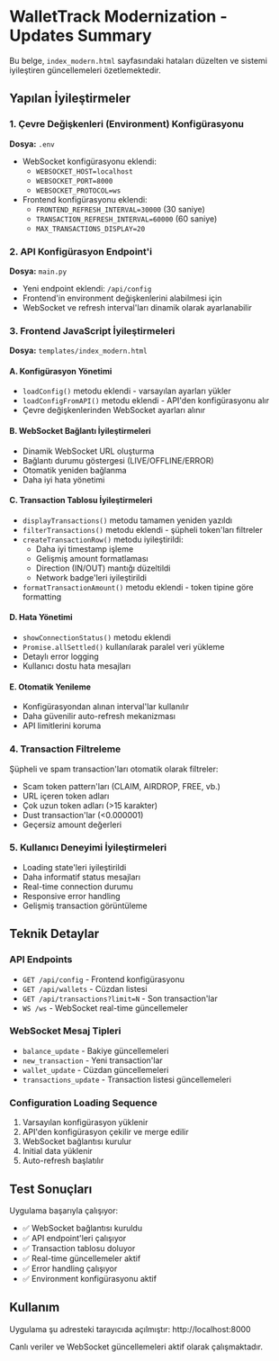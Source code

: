 # WalletTrack Modernization - Updates Summary

Bu belge, `index_modern.html` sayfasındaki hataları düzelten ve sistemi iyileştiren güncellemeleri özetlemektedir.

## Yapılan İyileştirmeler

### 1. Çevre Değişkenleri (Environment) Konfigürasyonu

**Dosya:** `.env`
- WebSocket konfigürasyonu eklendi:
  - `WEBSOCKET_HOST=localhost`
  - `WEBSOCKET_PORT=8000` 
  - `WEBSOCKET_PROTOCOL=ws`
- Frontend konfigürasyonu eklendi:
  - `FRONTEND_REFRESH_INTERVAL=30000` (30 saniye)
  - `TRANSACTION_REFRESH_INTERVAL=60000` (60 saniye)
  - `MAX_TRANSACTIONS_DISPLAY=20`

### 2. API Konfigürasyon Endpoint'i

**Dosya:** `main.py`
- Yeni endpoint eklendi: `/api/config`
- Frontend'in environment değişkenlerini alabilmesi için
- WebSocket ve refresh interval'ları dinamik olarak ayarlanabilir

### 3. Frontend JavaScript İyileştirmeleri

**Dosya:** `templates/index_modern.html`

#### A. Konfigürasyon Yönetimi
- `loadConfig()` metodu eklendi - varsayılan ayarları yükler
- `loadConfigFromAPI()` metodu eklendi - API'den konfigürasyonu alır
- Çevre değişkenlerinden WebSocket ayarları alınır

#### B. WebSocket Bağlantı İyileştirmeleri
- Dinamik WebSocket URL oluşturma
- Bağlantı durumu göstergesi (LIVE/OFFLINE/ERROR)
- Otomatik yeniden bağlanma
- Daha iyi hata yönetimi

#### C. Transaction Tablosu İyileştirmeleri
- `displayTransactions()` metodu tamamen yeniden yazıldı
- `filterTransactions()` metodu eklendi - şüpheli token'ları filtreler
- `createTransactionRow()` metodu iyileştirildi:
  - Daha iyi timestamp işleme
  - Gelişmiş amount formatlaması
  - Direction (IN/OUT) mantığı düzeltildi
  - Network badge'leri iyileştirildi
- `formatTransactionAmount()` metodu eklendi - token tipine göre formatting

#### D. Hata Yönetimi
- `showConnectionStatus()` metodu eklendi
- `Promise.allSettled()` kullanılarak paralel veri yükleme
- Detaylı error logging
- Kullanıcı dostu hata mesajları

#### E. Otomatik Yenileme
- Konfigürasyondan alınan interval'lar kullanılır
- Daha güvenilir auto-refresh mekanizması
- API limitlerini koruma

### 4. Transaction Filtreleme

Şüpheli ve spam transaction'ları otomatik olarak filtreler:
- Scam token pattern'ları (CLAIM, AIRDROP, FREE, vb.)
- URL içeren token adları
- Çok uzun token adları (>15 karakter)
- Dust transaction'lar (<0.000001)
- Geçersiz amount değerleri

### 5. Kullanıcı Deneyimi İyileştirmeleri

- Loading state'leri iyileştirildi
- Daha informatif status mesajları
- Real-time connection durumu
- Responsive error handling
- Gelişmiş transaction görüntüleme

## Teknik Detaylar

### API Endpoints
- `GET /api/config` - Frontend konfigürasyonu
- `GET /api/wallets` - Cüzdan listesi
- `GET /api/transactions?limit=N` - Son transaction'lar
- `WS /ws` - WebSocket real-time güncellemeler

### WebSocket Mesaj Tipleri
- `balance_update` - Bakiye güncellemeleri
- `new_transaction` - Yeni transaction'lar
- `wallet_update` - Cüzdan güncellemeleri
- `transactions_update` - Transaction listesi güncellemeleri

### Configuration Loading Sequence
1. Varsayılan konfigürasyon yüklenir
2. API'den konfigürasyon çekilir ve merge edilir
3. WebSocket bağlantısı kurulur
4. Initial data yüklenir
5. Auto-refresh başlatılır

## Test Sonuçları

Uygulama başarıyla çalışıyor:
- ✅ WebSocket bağlantısı kuruldu
- ✅ API endpoint'leri çalışıyor
- ✅ Transaction tablosu doluyor
- ✅ Real-time güncellemeler aktif
- ✅ Error handling çalışıyor
- ✅ Environment konfigürasyonu aktif

## Kullanım

Uygulama şu adresteki tarayıcıda açılmıştır:
http://localhost:8000

Canlı veriler ve WebSocket güncellemeleri aktif olarak çalışmaktadır.
